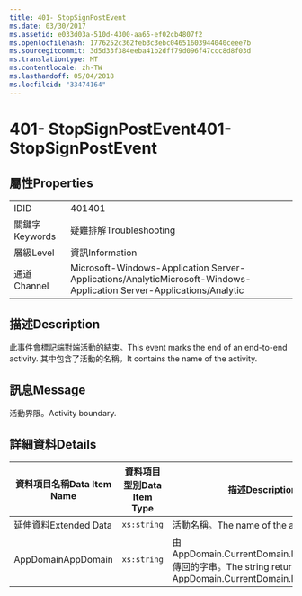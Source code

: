```yaml
---
title: 401- StopSignPostEvent
ms.date: 03/30/2017
ms.assetid: e033d03a-510d-4300-aa65-ef02cb4807f2
ms.openlocfilehash: 1776252c362feb3c3ebc04651603944040ceee7b
ms.sourcegitcommit: 3d5d33f384eeba41b2dff79d096f47ccc8d8f03d
ms.translationtype: MT
ms.contentlocale: zh-TW
ms.lasthandoff: 05/04/2018
ms.locfileid: "33474164"
---
```

# <a name="401--stopsignpostevent"></a><span data-ttu-id="ef714-102">401- StopSignPostEvent</span><span class="sxs-lookup"><span data-stu-id="ef714-102">401- StopSignPostEvent</span></span>
## <a name="properties"></a><span data-ttu-id="ef714-103">屬性</span><span class="sxs-lookup"><span data-stu-id="ef714-103">Properties</span></span>  
  
|||  
|-|-|  
|<span data-ttu-id="ef714-104">ID</span><span class="sxs-lookup"><span data-stu-id="ef714-104">ID</span></span>|<span data-ttu-id="ef714-105">401</span><span class="sxs-lookup"><span data-stu-id="ef714-105">401</span></span>|  
|<span data-ttu-id="ef714-106">關鍵字</span><span class="sxs-lookup"><span data-stu-id="ef714-106">Keywords</span></span>|<span data-ttu-id="ef714-107">疑難排解</span><span class="sxs-lookup"><span data-stu-id="ef714-107">Troubleshooting</span></span>|  
|<span data-ttu-id="ef714-108">層級</span><span class="sxs-lookup"><span data-stu-id="ef714-108">Level</span></span>|<span data-ttu-id="ef714-109">資訊</span><span class="sxs-lookup"><span data-stu-id="ef714-109">Information</span></span>|  
|<span data-ttu-id="ef714-110">通道</span><span class="sxs-lookup"><span data-stu-id="ef714-110">Channel</span></span>|<span data-ttu-id="ef714-111">Microsoft-Windows-Application Server-Applications/Analytic</span><span class="sxs-lookup"><span data-stu-id="ef714-111">Microsoft-Windows-Application Server-Applications/Analytic</span></span>|  
  
## <a name="description"></a><span data-ttu-id="ef714-112">描述</span><span class="sxs-lookup"><span data-stu-id="ef714-112">Description</span></span>  
 <span data-ttu-id="ef714-113">此事件會標記端對端活動的結束。</span><span class="sxs-lookup"><span data-stu-id="ef714-113">This event marks the end of an end-to-end activity.</span></span> <span data-ttu-id="ef714-114">其中包含了活動的名稱。</span><span class="sxs-lookup"><span data-stu-id="ef714-114">It contains the name of the activity.</span></span>  
  
## <a name="message"></a><span data-ttu-id="ef714-115">訊息</span><span class="sxs-lookup"><span data-stu-id="ef714-115">Message</span></span>  
 <span data-ttu-id="ef714-116">活動界限。</span><span class="sxs-lookup"><span data-stu-id="ef714-116">Activity boundary.</span></span>  
  
## <a name="details"></a><span data-ttu-id="ef714-117">詳細資料</span><span class="sxs-lookup"><span data-stu-id="ef714-117">Details</span></span>  
  
|<span data-ttu-id="ef714-118">資料項目名稱</span><span class="sxs-lookup"><span data-stu-id="ef714-118">Data Item Name</span></span>|<span data-ttu-id="ef714-119">資料項目型別</span><span class="sxs-lookup"><span data-stu-id="ef714-119">Data Item Type</span></span>|<span data-ttu-id="ef714-120">描述</span><span class="sxs-lookup"><span data-stu-id="ef714-120">Description</span></span>|  
|--------------------|--------------------|-----------------|  
|<span data-ttu-id="ef714-121">延伸資料</span><span class="sxs-lookup"><span data-stu-id="ef714-121">Extended Data</span></span>|`xs:string`|<span data-ttu-id="ef714-122">活動名稱。</span><span class="sxs-lookup"><span data-stu-id="ef714-122">The name of the activity.</span></span>|  
|<span data-ttu-id="ef714-123">AppDomain</span><span class="sxs-lookup"><span data-stu-id="ef714-123">AppDomain</span></span>|`xs:string`|<span data-ttu-id="ef714-124">由 AppDomain.CurrentDomain.FriendlyName 傳回的字串。</span><span class="sxs-lookup"><span data-stu-id="ef714-124">The string returned by AppDomain.CurrentDomain.FriendlyName.</span></span>|
